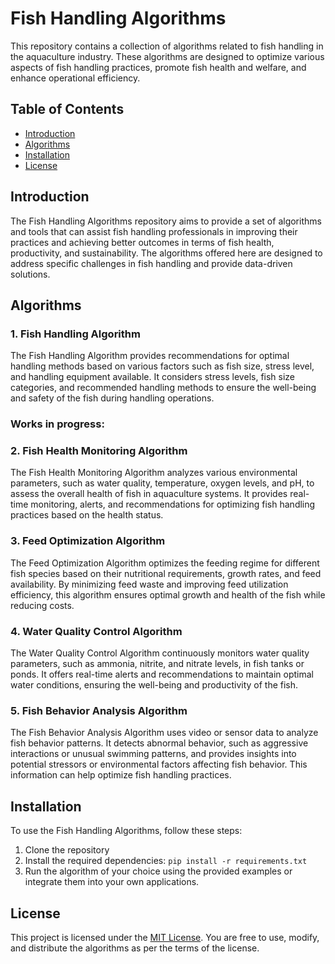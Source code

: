 # Fish Handling Algorithms

This repository contains a collection of algorithms related to fish handling in the aquaculture industry. These algorithms are designed to optimize various aspects of fish handling practices, promote fish health and welfare, and enhance operational efficiency.

## Table of Contents

- [Introduction](#introduction)
- [Algorithms](#algorithms)
- [Installation](#installation)
- [License](#license)

## Introduction

The Fish Handling Algorithms repository aims to provide a set of algorithms and tools that can assist fish handling professionals in improving their practices and achieving better outcomes in terms of fish health, productivity, and sustainability. The algorithms offered here are designed to address specific challenges in fish handling and provide data-driven solutions.

## Algorithms

### 1. Fish Handling Algorithm

The Fish Handling Algorithm provides recommendations for optimal handling methods based on various factors such as fish size, stress level, and handling equipment available. It considers stress levels, fish size categories, and recommended handling methods to ensure the well-being and safety of the fish during handling operations.

### Works in progress:
### 2. Fish Health Monitoring Algorithm

The Fish Health Monitoring Algorithm analyzes various environmental parameters, such as water quality, temperature, oxygen levels, and pH, to assess the overall health of fish in aquaculture systems. It provides real-time monitoring, alerts, and recommendations for optimizing fish handling practices based on the health status.

### 3. Feed Optimization Algorithm

The Feed Optimization Algorithm optimizes the feeding regime for different fish species based on their nutritional requirements, growth rates, and feed availability. By minimizing feed waste and improving feed utilization efficiency, this algorithm ensures optimal growth and health of the fish while reducing costs.

### 4. Water Quality Control Algorithm

The Water Quality Control Algorithm continuously monitors water quality parameters, such as ammonia, nitrite, and nitrate levels, in fish tanks or ponds. It offers real-time alerts and recommendations to maintain optimal water conditions, ensuring the well-being and productivity of the fish.

### 5. Fish Behavior Analysis Algorithm

The Fish Behavior Analysis Algorithm uses video or sensor data to analyze fish behavior patterns. It detects abnormal behavior, such as aggressive interactions or unusual swimming patterns, and provides insights into potential stressors or environmental factors affecting fish behavior. This information can help optimize fish handling practices.


## Installation

To use the Fish Handling Algorithms, follow these steps:

1. Clone the repository
2. Install the required dependencies: `pip install -r requirements.txt`
4. Run the algorithm of your choice using the provided examples or integrate them into your own applications.



## License

This project is licensed under the [MIT License](LICENSE.md). You are free to use, modify, and distribute the algorithms as per the terms of the license.
